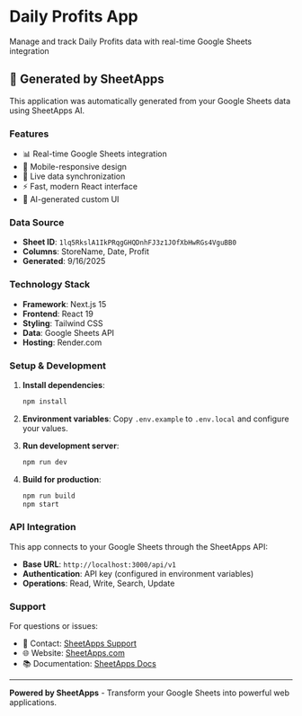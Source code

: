 # Daily Profits App

Manage and track Daily Profits data with real-time Google Sheets integration

## 🚀 Generated by SheetApps

This application was automatically generated from your Google Sheets data using SheetApps AI.

### Features
- 📊 Real-time Google Sheets integration
- 📱 Mobile-responsive design
- 🔄 Live data synchronization
- ⚡ Fast, modern React interface
- 🎨 AI-generated custom UI

### Data Source
- **Sheet ID**: `1lq5RkslA1IkPRqgGHQDnhFJ3z1JOfXbHwRGs4VguBB0`
- **Columns**: StoreName, Date, Profit
- **Generated**: 9/16/2025

### Technology Stack
- **Framework**: Next.js 15
- **Frontend**: React 19
- **Styling**: Tailwind CSS
- **Data**: Google Sheets API
- **Hosting**: Render.com

### Setup & Development

1. **Install dependencies**:
   ```bash
   npm install
   ```

2. **Environment variables**:
   Copy `.env.example` to `.env.local` and configure your values.

3. **Run development server**:
   ```bash
   npm run dev
   ```

4. **Build for production**:
   ```bash
   npm run build
   npm start
   ```

### API Integration

This app connects to your Google Sheets through the SheetApps API:

- **Base URL**: `http://localhost:3000/api/v1`
- **Authentication**: API key (configured in environment variables)
- **Operations**: Read, Write, Search, Update

### Support

For questions or issues:
- 📧 Contact: [SheetApps Support](mailto:support@sheetapps.com)
- 🌐 Website: [SheetApps.com](https://sheetapps.com)
- 📚 Documentation: [SheetApps Docs](https://docs.sheetapps.com)

---

**Powered by SheetApps** - Transform your Google Sheets into powerful web applications.
